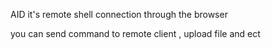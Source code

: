 AID it's remote shell connection through the browser

you can send command to remote client , upload file and ect 
